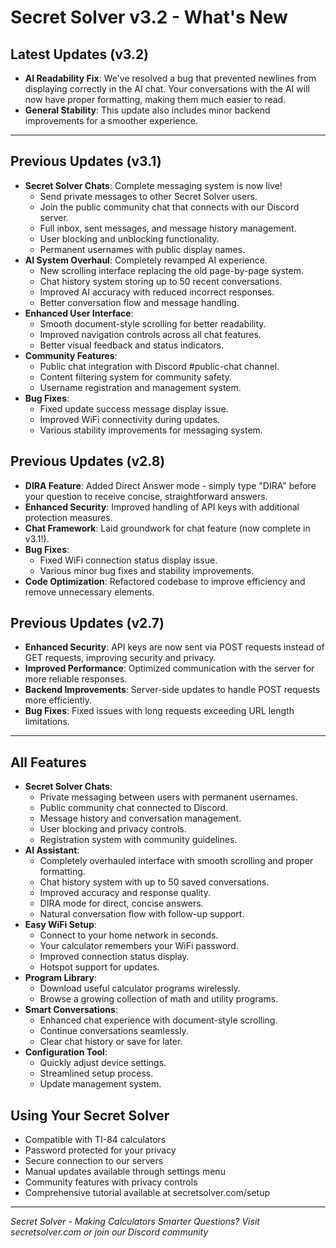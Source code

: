 # Secret Solver v3.2 - What's New

## Latest Updates (v3.2)
- **AI Readability Fix**: We've resolved a bug that prevented newlines from displaying correctly in the AI chat. Your conversations with the AI will now have proper formatting, making them much easier to read.
- **General Stability**: This update also includes minor backend improvements for a smoother experience.

---

## Previous Updates (v3.1)
- **Secret Solver Chats**: Complete messaging system is now live!
  - Send private messages to other Secret Solver users.
  - Join the public community chat that connects with our Discord server.
  - Full inbox, sent messages, and message history management.
  - User blocking and unblocking functionality.
  - Permanent usernames with public display names.
- **AI System Overhaul**: Completely revamped AI experience.
  - New scrolling interface replacing the old page-by-page system.
  - Chat history system storing up to 50 recent conversations.
  - Improved AI accuracy with reduced incorrect responses.
  - Better conversation flow and message handling.
- **Enhanced User Interface**: 
  - Smooth document-style scrolling for better readability.
  - Improved navigation controls across all chat features.
  - Better visual feedback and status indicators.
- **Community Features**:
  - Public chat integration with Discord #public-chat channel.
  - Content filtering system for community safety.
  - Username registration and management system.
- **Bug Fixes**: 
  - Fixed update success message display issue.
  - Improved WiFi connectivity during updates.
  - Various stability improvements for messaging system.

## Previous Updates (v2.8)
- **DIRA Feature**: Added Direct Answer mode - simply type "DIRA" before your question to receive concise, straightforward answers.
- **Enhanced Security**: Improved handling of API keys with additional protection measures.
- **Chat Framework**: Laid groundwork for chat feature (now complete in v3.1!).
- **Bug Fixes**: 
  - Fixed WiFi connection status display issue.
  - Various minor bug fixes and stability improvements.
- **Code Optimization**: Refactored codebase to improve efficiency and remove unnecessary elements.

## Previous Updates (v2.7)
- **Enhanced Security**: API keys are now sent via POST requests instead of GET requests, improving security and privacy.
- **Improved Performance**: Optimized communication with the server for more reliable responses.
- **Backend Improvements**: Server-side updates to handle POST requests more efficiently.
- **Bug Fixes**: Fixed issues with long requests exceeding URL length limitations.

---

## All Features
- **Secret Solver Chats**: 
  - Private messaging between users with permanent usernames.
  - Public community chat connected to Discord.
  - Message history and conversation management.
  - User blocking and privacy controls.
  - Registration system with community guidelines.
- **AI Assistant**: 
  - Completely overhauled interface with smooth scrolling and proper formatting.
  - Chat history system with up to 50 saved conversations.
  - Improved accuracy and response quality.
  - DIRA mode for direct, concise answers.
  - Natural conversation flow with follow-up support.
- **Easy WiFi Setup**: 
  - Connect to your home network in seconds.
  - Your calculator remembers your WiFi password.
  - Improved connection status display.
  - Hotspot support for updates.
- **Program Library**: 
  - Download useful calculator programs wirelessly.
  - Browse a growing collection of math and utility programs.
- **Smart Conversations**:
  - Enhanced chat experience with document-style scrolling.
  - Continue conversations seamlessly.
  - Clear chat history or save for later.
- **Configuration Tool**:
  - Quickly adjust device settings.
  - Streamlined setup process.
  - Update management system.

## Using Your Secret Solver
- Compatible with TI-84 calculators
- Password protected for your privacy
- Secure connection to our servers
- Manual updates available through settings menu
- Community features with privacy controls
- Comprehensive tutorial available at secretsolver.com/setup

---

*Secret Solver - Making Calculators Smarter*
*Questions? Visit secretsolver.com or join our Discord community*
